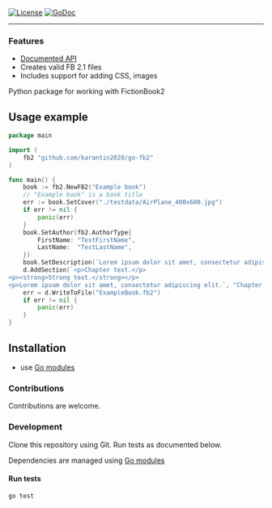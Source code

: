 [![License](https://img.shields.io/badge/license-MIT-blue.svg)](https://github.com/karantin2020/go-fb2/blob/master/LICENSE)
[![GoDoc](https://godoc.org/github.com/karantin2020/go-fb2?status.svg)](https://godoc.org/github.com/karantin2020/go-fb2)

---

### Features
- [Documented API](https://godoc.org/github.com/karantin2020/go-fb2)
- Creates valid FB 2.1 files
- Includes support for adding CSS, images

Python package for working with FictionBook2

## Usage example

```go
package main

import (
    fb2 "github.com/karantin2020/go-fb2"
)

func main() {
    book := fb2.NewFB2("Example book")
    // "Example book" is a book title
    err := book.SetCover("./testdata/AirPlane_400x600.jpg")
    if err != nil {
        panic(err)
    }
    book.SetAuthor(fb2.AuthorType{
        FirstName: "TestFirstName",
        LastName:  "TestLastName",
    })
    book.SetDescription(`Lorem ipsum dolor sit amet, consectetur adipiscing elit. Ut alios omittam, hunc appello, quem ille unum secutus est.`)
	d.AddSection(`<p>Chapter text.</p>
<p><strong>Strong text.</strong></p>
<p>Lorem ipsum dolor sit amet, consectetur adipiscing elit.`, "Chapter 1")
    err = d.WriteToFile("ExampleBook.fb2")
    if err != nil {
        panic(err)
    }
}
```

## Installation

- use [Go modules](https://golang.org/ref/mod)

### Contributions

Contributions are welcome.

### Development

Clone this repository using Git. Run tests as documented below.

Dependencies are managed using [Go modules](https://golang.org/ref/mod)

#### Run tests

```
go test
```